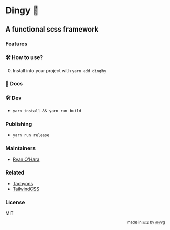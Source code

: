 # Dingy 🛶

## A functional scss framework

### Features


### 🛠 How to use?
0. Install into your project with `yarn add dinghy`

### 📘 Docs


### 🛠️ Dev

* `yarn install && yarn run build`

### Publishing

* `yarn run release`

### Maintainers

* [Ryan O'Hara](mailto:ryan@vyg.co.nz)

### Related

* [Tachyons](https://github.com/tachyons-css/tachyons)
* [TailwindCSS](https://github.com/tailwindcss/tailwindcss)

### License

MIT

<div align="right"><sup>
  made in 🇳🇿 by <a href="https://github.com/vyg">@vyg</a>
</sup></div>